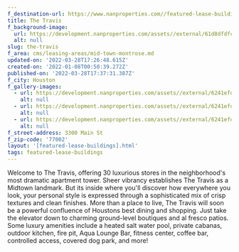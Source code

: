 ```yaml
---
f_destination-url: https://www.nanproperties.com//featured-lease-buildings/the-travis
title: The Travis
f_background-image:
  url: https://development.nanproperties.com/assets//external/61d8dfdfc4c8f11a7bb7fc63_thetravis0483.jpeg
  alt: null
slug: the-travis
f_area: cms/leasing-areas/mid-town-montrose.md
updated-on: '2022-03-28T17:26:48.615Z'
created-on: '2022-01-08T00:50:39.272Z'
published-on: '2022-03-28T17:37:31.387Z'
f_city: Houston
f_gallery-images:
  - url: https://development.nanproperties.com/assets//external/6241efd6fa5c641d1891ef51_thetravis0430.jpeg
    alt: null
  - url: https://development.nanproperties.com/assets//external/6241efd689d64133b072f48b_thetravis0355.jpeg
    alt: null
  - url: https://development.nanproperties.com/assets//external/6241efd6eb26666a2c400477_travis-pool-900x600-1.jpeg
    alt: null
f_street-address: 3300 Main St
f_zip-code: '77002'
layout: '[featured-lease-buildings].html'
tags: featured-lease-buildings
---
```


Welcome to The Travis, offering 30 luxurious stores in the neighborhood's most dramatic apartment tower. Sheer vibrancy establishes The Travis as a Midtown landmark. But its inside where you'll discover how everywhere you look, your personal style is expressed through a sophisticated mix of crisp textures and clean finishes. More than a place to live, The Travis will soon be a powerful confluence of Houstons best dining and shopping. Just take the elevator down to charming ground-level boutiques and al fresco patios. Some luxury amenities include a heated salt water pool, private cabanas, outdoor kitchen, fire pit, Aqua Lounge Bar, fitness center, coffee bar, controlled access, covered dog park, and more!
